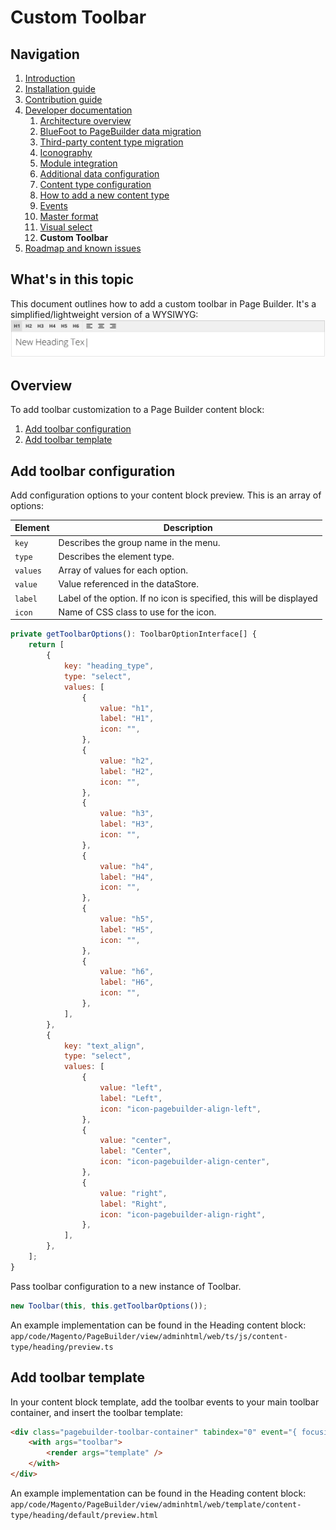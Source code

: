 # Custom Toolbar

## Navigation

1. [Introduction]
2. [Installation guide]
3. [Contribution guide]
4. [Developer documentation]
    1. [Architecture overview]
    1. [BlueFoot to PageBuilder data migration]
    1. [Third-party content type migration]
    1. [Iconography]
    1. [Module integration]
    1. [Additional data configuration]
    1. [Content type configuration]
    1. [How to add a new content type]
    1. [Events]
    1. [Master format]
    1. [Visual select]
    1. **Custom Toolbar**
5. [Roadmap and known issues]

[Introduction]: README.md
[Installation Guide]: install.md
[Contribution guide]: CONTRIBUTING.md
[Developer documentation]: developer-documentation.md
[Architecture overview]: architecture-overview.md
[BlueFoot to PageBuilder data migration]: bluefoot-data-migration.md
[Third-party content type migration]: new-content-type-example.md
[Iconography]: iconography.md
[Module integration]: module-integration.md
[Additional data configuration]: custom-configuration.md
[Content type configuration]: content-type-configuration.md
[How to add a new content type]: how-to-add-new-content-type.md
[Events]: events.md
[Master format]: master-format.md
[Visual select]: visual-select.md
[Custom Toolbar]: toolbar.md
[Roadmap and Known Issues]: roadmap.md

## What's in this topic
This document outlines how to add a custom toolbar in Page Builder. It's a simplified/lightweight version of a WYSIWYG:
![Page Builder toolbar](images/toolbar.png)

## Overview

To add toolbar customization to a Page Builder content block:
1. [Add toolbar configuration](#toolbarConfig)
2. [Add toolbar template](#toolbarTpl)

## Add toolbar configuration

Add configuration options to your content block preview. This is an array of options:

| Element             | Description                                                              |
| ------------------- | ------------------------------------------------------------------------ |
| `key`               | Describes the group name in the menu.                                    |
| `type`              | Describes the element type.                                              |
| `values`            | Array of values for each option.                                         |
| `value`             | Value referenced in the dataStore.                                       |
| `label`             | Label of the option. If no icon is specified, this will be displayed     |
| `icon`              | Name of CSS class to use for the icon.                                   |


```javascript
private getToolbarOptions(): ToolbarOptionInterface[] {
    return [
        {
            key: "heading_type",
            type: "select",
            values: [
                {
                    value: "h1",
                    label: "H1",
                    icon: "",
                },
                {
                    value: "h2",
                    label: "H2",
                    icon: "",
                },
                {
                    value: "h3",
                    label: "H3",
                    icon: "",
                },
                {
                    value: "h4",
                    label: "H4",
                    icon: "",
                },
                {
                    value: "h5",
                    label: "H5",
                    icon: "",
                },
                {
                    value: "h6",
                    label: "H6",
                    icon: "",
                },
            ],
        },
        {
            key: "text_align",
            type: "select",
            values: [
                {
                    value: "left",
                    label: "Left",
                    icon: "icon-pagebuilder-align-left",
                },
                {
                    value: "center",
                    label: "Center",
                    icon: "icon-pagebuilder-align-center",
                },
                {
                    value: "right",
                    label: "Right",
                    icon: "icon-pagebuilder-align-right",
                },
            ],
        },
    ];
}
```
 
Pass toolbar configuration to a new instance of Toolbar.
```javascript
new Toolbar(this, this.getToolbarOptions());
```

An example implementation can be found in the Heading content block:
`app/code/Magento/PageBuilder/view/adminhtml/web/ts/js/content-type/heading/preview.ts`

## Add toolbar template

In your content block template, add the toolbar events to your main toolbar container, and insert the toolbar template:
```html
<div class="pagebuilder-toolbar-container" tabindex="0" event="{ focusin: toolbar.onFocusIn, focusout: toolbar.onFocusOut }">
    <with args="toolbar">
        <render args="template" />
    </with>
</div>
```

An example implementation can be found in the Heading content block:
`app/code/Magento/PageBuilder/view/adminhtml/web/template/content-type/heading/default/preview.html`


